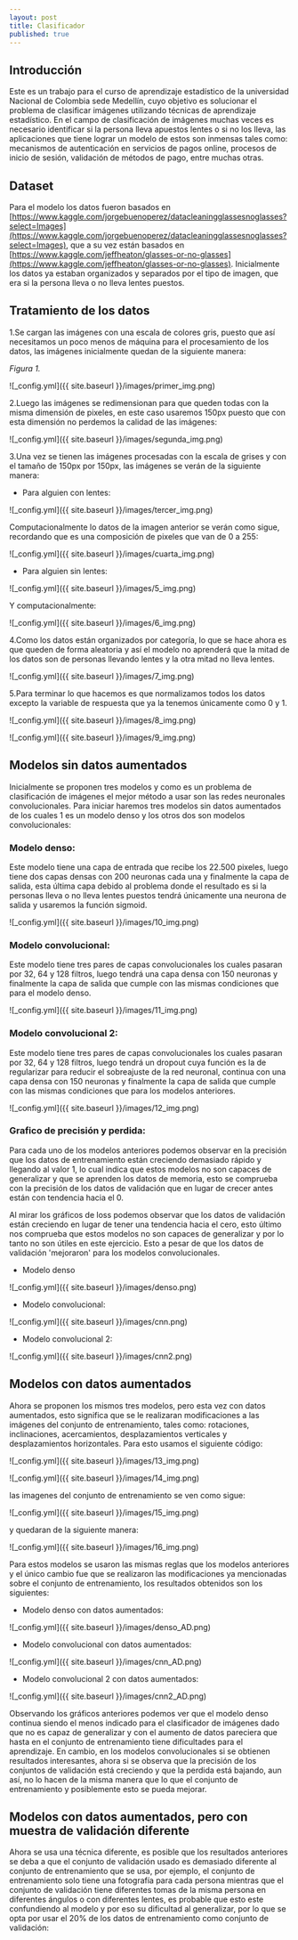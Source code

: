 ```yaml
---
layout: post
title: Clasificador
published: true
---
```

## Introducción
Este es un trabajo para el curso de aprendizaje estadístico de la universidad Nacional de Colombia sede Medellín, cuyo objetivo es solucionar el problema de clasificar imágenes utilizando técnicas de aprendizaje estadístico. En el campo de clasificación de imágenes muchas veces es necesario identificar si la persona lleva apuestos lentes o si no los lleva, las aplicaciones que tiene lograr un modelo de estos son inmensas tales como: mecanismos de autenticación en servicios de pagos online, procesos de inicio de sesión, validación de métodos de pago, entre muchas otras.

## Dataset
Para el modelo los datos fueron basados en 
[https://www.kaggle.com/jorgebuenoperez/datacleaningglassesnoglasses?select=Images](https://www.kaggle.com/jorgebuenoperez/datacleaningglassesnoglasses?select=Images), que a su vez están basados en [https://www.kaggle.com/jeffheaton/glasses-or-no-glasses](https://www.kaggle.com/jeffheaton/glasses-or-no-glasses). Inicialmente los datos ya estaban organizados y separados por el tipo de imagen, que era si la persona lleva o no lleva lentes puestos.

## Tratamiento de los datos
1.Se cargan las imágenes con una escala de colores gris, puesto que así necesitamos un poco menos de máquina para el procesamiento de los datos, las imágenes inicialmente quedan de la siguiente manera:



_Figura 1._ 

![_config.yml]({{ site.baseurl }}/images/primer_img.png)

2.Luego las imágenes se redimensionan para que queden todas con la misma dimensión de pixeles, en este caso usaremos 150px puesto que con esta dimensión no perdemos la calidad de las imágenes:

![_config.yml]({{ site.baseurl }}/images/segunda_img.png)

3.Una vez se tienen las imágenes procesadas con la escala de grises y con el tamaño de 150px por 150px, las imágenes se verán de la siguiente manera:

- Para alguien con lentes:

![_config.yml]({{ site.baseurl }}/images/tercer_img.png)

Computacionalmente lo datos de la imagen anterior se verán como sigue, recordando que es una composición de pixeles que van de 0 a 255:

![_config.yml]({{ site.baseurl }}/images/cuarta_img.png)


- Para alguien sin lentes:

![_config.yml]({{ site.baseurl }}/images/5_img.png)


Y computacionalmente:

![_config.yml]({{ site.baseurl }}/images/6_img.png)

4.Como los datos están organizados por categoría, lo que se hace ahora es que queden de forma aleatoria y así el modelo no aprenderá que la mitad de los datos son de personas llevando lentes y la otra mitad no lleva lentes.

![_config.yml]({{ site.baseurl }}/images/7_img.png)

5.Para terminar lo que hacemos es que normalizamos todos los datos excepto la variable de respuesta que ya la tenemos únicamente como 0 y 1.

![_config.yml]({{ site.baseurl }}/images/8_img.png)

![_config.yml]({{ site.baseurl }}/images/9_img.png)


## Modelos sin datos aumentados

Inicialmente se proponen tres modelos y como es un problema de clasificación de imágenes el mejor método a usar son las redes neuronales convolucionales. Para iniciar haremos tres modelos sin datos aumentados de los cuales 1 es un modelo denso y los otros dos son modelos convolucionales:

### Modelo denso:
Este modelo tiene una capa de entrada que recibe los 22.500 pixeles, luego tiene dos capas densas con 200 neuronas cada una y finalmente la capa de salida, esta última capa debido al problema donde el resultado es si la personas lleva o no lleva lentes puestos tendrá únicamente una neurona de salida y usaremos la función sigmoid.

![_config.yml]({{ site.baseurl }}/images/10_img.png)


### Modelo convolucional:
Este modelo tiene tres pares de capas convolucionales los cuales pasaran por 32, 64 y 128 filtros, luego tendrá una capa densa con 150 neuronas y finalmente la capa de salida que cumple con las mismas condiciones que para el modelo denso.

![_config.yml]({{ site.baseurl }}/images/11_img.png)


### Modelo convolucional 2:
Este modelo tiene tres pares de capas convolucionales los cuales pasaran por 32, 64 y 128 filtros, luego tendrá un dropout cuya función es la de regularizar para reducir el sobreajuste de la red neuronal, continua con una capa densa con 150 neuronas y finalmente la capa de salida que cumple con las mismas condiciones que para los modelos anteriores.

![_config.yml]({{ site.baseurl }}/images/12_img.png)


### Grafico de precisión y perdida:
Para cada uno de los modelos anteriores podemos observar en la precisión que los datos de entrenamiento están creciendo demasiado rápido y llegando al valor 1, lo cual indica que estos modelos no son capaces de generalizar y que se aprenden los datos de memoria, esto se comprueba con la precisión de los datos de validación que en lugar de crecer antes están con tendencia hacia el 0.

Al mirar los gráficos de loss podemos observar que los datos de validación están creciendo en lugar de tener una tendencia hacia el cero, esto último nos comprueba que estos modelos no son capaces de generalizar y por lo tanto no son útiles en este ejercicio. Esto a pesar de que los datos de validación 'mejoraron' para los modelos convolucionales.

- Modelo denso

![_config.yml]({{ site.baseurl }}/images/denso.png)

- Modelo convolucional:

![_config.yml]({{ site.baseurl }}/images/cnn.png)

- Modelo convolucional 2:

![_config.yml]({{ site.baseurl }}/images/cnn2.png)


## Modelos con datos aumentados

Ahora se proponen los mismos tres modelos, pero esta vez con datos aumentados, esto significa que se le realizaran modificaciones a las imágenes del conjunto de entrenamiento, tales como: rotaciones, inclinaciones, acercamientos, desplazamientos verticales y desplazamientos horizontales. Para esto usamos el siguiente código:

![_config.yml]({{ site.baseurl }}/images/13_img.png)

![_config.yml]({{ site.baseurl }}/images/14_img.png)

las imagenes del conjunto de entrenamiento se ven como sigue:

![_config.yml]({{ site.baseurl }}/images/15_img.png)

y quedaran de la siguiente manera:

![_config.yml]({{ site.baseurl }}/images/16_img.png)


Para estos modelos se usaron las mismas reglas que los modelos anteriores y el único cambio fue que se realizaron las modificaciones ya mencionadas sobre el conjunto de entrenamiento, los resultados obtenidos son los siguientes:


- Modelo denso con datos aumentados:

![_config.yml]({{ site.baseurl }}/images/denso_AD.png)

- Modelo convolucional con datos aumentados:

![_config.yml]({{ site.baseurl }}/images/cnn_AD.png)

- Modelo convolucional 2 con datos aumentados:

![_config.yml]({{ site.baseurl }}/images/cnn2_AD.png)

Observando los gráficos anteriores podemos ver que el modelo denso continua siendo el menos indicado para el clasificador de imágenes dado que no es capaz de generalizar y con el aumento de datos pareciera que hasta en el conjunto de entrenamiento tiene dificultades para el aprendizaje. En cambio, en los modelos convolucionales si se obtienen resultados interesantes, ahora si se observa que la precisión de los conjuntos de validación está creciendo y que la perdida está bajando, aun así, no lo hacen de la misma manera que lo que el conjunto de entrenamiento y posiblemente esto se pueda mejorar.


## Modelos con datos aumentados, pero con muestra de validación diferente

Ahora se usa una técnica diferente, es posible que los resultados anteriores se deba a que el conjunto de validación usado es demasiado diferente al conjunto de entrenamiento que se usa, por ejemplo, el conjunto de entrenamiento solo tiene una fotografía para cada persona mientras que el conjunto de validación tiene diferentes tomas de la misma persona en diferentes ángulos o con diferentes lentes, es probable que esto este confundiendo al modelo y por eso su dificultad al generalizar, por lo que se opta por usar el 20% de los datos de entrenamiento como conjunto de validación:
